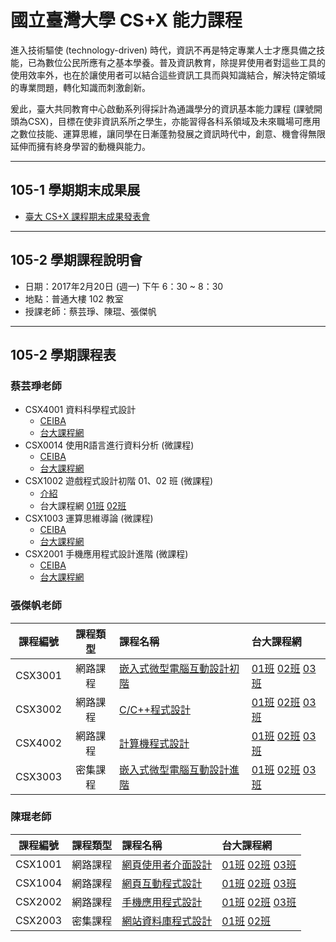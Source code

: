 # 國立臺灣大學 CS+X 能力課程

進入技術驅使 (technology-driven) 時代，資訊不再是特定專業人士才應具備之技能，已為數位公民所應有之基本學養。普及資訊教育，除提昇使用者對這些工具的使用效率外，也在於讓使用者可以結合這些資訊工具而與知識結合，解決特定領域的專業問題，轉化知識而刺激創新。

爰此，臺大共同教育中心啟動系列得採計為通識學分的資訊基本能力課程 \(課號開頭為CSX\)，目標在使非資訊系所之學生，亦能習得各科系領域及未來職場可應用之數位技能、運算思維，讓同學在日漸蓬勃發展之資訊時代中，創意、機會得無限延伸而擁有終身學習的動機與能力。

---

## 105-1 學期期末成果展

* [臺大 CS+X 課程期末成果發表會](http://ntu-csx.csie.org/)

---

## 105-2 學期課程說明會

* 日期：2017年2月20日 (週一) 下午 6：30 ~ 8：30
* 地點：普通大樓 102 教室
* 授課老師：蔡芸琤、陳琨、張傑帆

---

## 105-2 學期課程表

### 蔡芸琤老師

* CSX4001 資料科學程式設計
  * [CEIBA][CSX4001C]
  * [台大課程網][CSX4001]
* CSX0014 使用R語言進行資料分析 (微課程)
  * [CEIBA][CSX0014C]
  * [台大課程網][CSX0014]
* CSX1002 遊戲程式設計初階 01、02 班 (微課程)
  * [介紹](CSX1002.md)
  * 台大課程網 [01班][CSX100201] [02班][CSX100202]
* CSX1003 運算思維導論 (微課程)
  * [CEIBA][CSX1003C]
  * [台大課程網][CSX1003]
* CSX2001 手機應用程式設計進階 (微課程)
  * [CEIBA][CSX2001C] 
  * [台大課程網][CSX2001]


[CSX4001C]: https://ceiba.ntu.edu.tw/1052CSX4001_
[CSX4001]: https://nol.ntu.edu.tw/nol/coursesearch/print_table.php?course_id=H03%2004010&class=&dpt_code=H020&ser_no=28187&semester=105-2&lang=CH

[CSX0014C]: https://ceiba.ntu.edu.tw/1052CSX0014_
[CSX0014]: https://nol.ntu.edu.tw/nol/coursesearch/print_table.php?course_id=H03%2001300&class=&dpt_code=H010&ser_no=86273&semester=105-2&lang=CH

[CSX100201]: https://nol.ntu.edu.tw/nol/coursesearch/print_table.php?course_id=H03%2001020&class=01&dpt_code=H020&ser_no=45127&semester=105-2&lang=CH
[CSX100202]: https://nol.ntu.edu.tw/nol/coursesearch/print_table.php?course_id=H03%2001020&class=02&dpt_code=H020&ser_no=86452&semester=105-2&lang=CH

[CSX1003C]: https://ceiba.ntu.edu.tw/1052CSX1003_
[CSX1003]: https://nol.ntu.edu.tw/nol/coursesearch/print_table.php?course_id=H03%2001030&class=&dpt_code=H020&ser_no=72094&semester=105-2&lang=CH

[CSX2001C]: https://ceiba.ntu.edu.tw/1052CSX2001_
[CSX2001]: https://nol.ntu.edu.tw/nol/coursesearch/print_table.php?course_id=H03%2002010&class=&dpt_code=H020&ser_no=46562&semester=105-2&lang=CH


### 張傑帆老師

課程編號 | 課程類型 | 課程名稱 | 台大課程網
:------:|:-------:|:---------|:--------
CSX3001 | 網路課程 |[嵌入式微型電腦互動設計初階](CSX3001.md)|[01班][CSX300101] [02班][CSX300102] [03班][CSX300103]
CSX3002 | 網路課程 |[C/C++程式設計](CSX3002.md)|[01班][CSX300201] [02班][CSX300202] [03班][CSX300203]
CSX4002 | 網路課程 |[計算機程式設計](CSX4002.md)|[01班][CSX400201] [02班][CSX400202] [03班][CSX400203]
CSX3003 | 密集課程 |[嵌入式微型電腦互動設計進階](CSX3003.md)|[01班][CSX300301] [02班][CSX300302] [03班][CSX300303]



[CSX300101]: https://nol.ntu.edu.tw/nol/coursesearch/print_table.php?course_id=H03%2003010&class=01&dpt_code=H020&ser_no=82573&semester=105-2&lang=CH
[CSX300102]: https://nol.ntu.edu.tw/nol/coursesearch/print_table.php?course_id=H03%2003010&class=02&dpt_code=H020&ser_no=16237&semester=105-2&lang=CH
[CSX300103]: https://nol.ntu.edu.tw/nol/coursesearch/print_table.php?course_id=H03%2003010&class=03&dpt_code=H020&ser_no=31755&semester=105-2&lang=CH

[CSX300201]: https://nol.ntu.edu.tw/nol/coursesearch/print_table.php?course_id=H03%2003020&class=01&dpt_code=H020&ser_no=38926&semester=105-2&lang=CH
[CSX300202]: https://nol.ntu.edu.tw/nol/coursesearch/print_table.php?course_id=H03%2003020&class=02&dpt_code=H020&ser_no=11984&semester=105-2&lang=CH
[CSX300203]: https://nol.ntu.edu.tw/nol/coursesearch/print_table.php?course_id=H03%2003020&class=03&dpt_code=H020&ser_no=43717&semester=105-2&lang=CH

[CSX400201]: https://nol.ntu.edu.tw/nol/coursesearch/print_table.php?course_id=H03%2004020&class=01&dpt_code=H020&ser_no=60502&semester=105-2&lang=CH
[CSX400202]: https://nol.ntu.edu.tw/nol/coursesearch/print_table.php?course_id=H03%2004020&class=02&dpt_code=H020&ser_no=40177&semester=105-2&lang=CH
[CSX400203]: https://nol.ntu.edu.tw/nol/coursesearch/print_table.php?course_id=H03%2004020&class=03&dpt_code=H020&ser_no=80268&semester=105-2&lang=CH

[CSX300301]: https://nol.ntu.edu.tw/nol/coursesearch/print_table.php?course_id=H03%2003030&class=01&dpt_code=H020&ser_no=57230&semester=105-2&lang=CH
[CSX300302]: https://nol.ntu.edu.tw/nol/coursesearch/print_table.php?course_id=H03%2003030&class=02&dpt_code=H020&ser_no=84073&semester=105-2&lang=CH
[CSX300303]: https://nol.ntu.edu.tw/nol/coursesearch/print_table.php?course_id=H03%2003030&class=03&dpt_code=H020&ser_no=86991&semester=105-2&lang=CH


### 陳琨老師

課程編號 | 課程類型 | 課程名稱 | 台大課程網
:------:|:-------:|:---------|:--------
CSX1001 | 網路課程 |[網頁使用者介面設計](CSX1001.md)| [01班][CSX100101] [02班][CSX100102] [03班][CSX100103]
CSX1004 | 網路課程 |[網頁互動程式設計](CSX1004.md) | [01班][CSX100401] [02班][CSX100402] [03班][CSX100403]
CSX2002 | 網路課程 |[手機應用程式設計](CSX2002.md)| [01班][CSX200201] [02班][CSX200202] [03班][CSX200203]
CSX2003 | 密集課程 |[網站資料庫程式設計](CSX2003.md)| [01班][CSX200301] [02班][CSX200302]

[CSX100101]: https://nol.ntu.edu.tw/nol/coursesearch/print_table.php?course_id=H03%2001010&class=01&dpt_code=H020&ser_no=82451&semester=105-2&lang=CH
[CSX100102]: https://nol.ntu.edu.tw/nol/coursesearch/print_table.php?course_id=H03%2001010&class=02&dpt_code=H020&ser_no=56518&semester=105-2&lang=CH 
[CSX100103]: https://nol.ntu.edu.tw/nol/coursesearch/print_table.php?course_id=H03%2001010&class=03&dpt_code=H020&ser_no=65468&semester=105-2&lang=CH 

[CSX100401]: https://nol.ntu.edu.tw/nol/coursesearch/print_table.php?course_id=H03%2001040&class=01&dpt_code=H020&ser_no=28044&semester=105-2&lang=CH
[CSX100402]: https://nol.ntu.edu.tw/nol/coursesearch/print_table.php?course_id=H03%2001040&class=02&dpt_code=H020&ser_no=81574&semester=105-2&lang=CH
[CSX100403]: https://nol.ntu.edu.tw/nol/coursesearch/print_table.php?course_id=H03%2001040&class=03&dpt_code=H020&ser_no=82615&semester=105-2&lang=CH

[CSX200201]: https://nol.ntu.edu.tw/nol/coursesearch/print_table.php?course_id=H03%2002020&class=01&dpt_code=H020&ser_no=77932&semester=105-2&lang=CH
[CSX200202]: https://nol.ntu.edu.tw/nol/coursesearch/print_table.php?course_id=H03%2002020&class=02&dpt_code=H020&ser_no=78245&semester=105-2&lang=CH
[CSX200203]: https://nol.ntu.edu.tw/nol/coursesearch/print_table.php?course_id=H03%2002020&class=03&dpt_code=H020&ser_no=37112&semester=105-2&lang=CH

[CSX200301]: https://nol.ntu.edu.tw/nol/coursesearch/print_table.php?course_id=H03%2002030&class=01&dpt_code=H020&ser_no=74472&semester=105-2&lang=CH
[CSX200302]: https://nol.ntu.edu.tw/nol/coursesearch/print_table.php?course_id=H03%2002030&class=02&dpt_code=H020&ser_no=34437&semester=105-2&lang=CH









